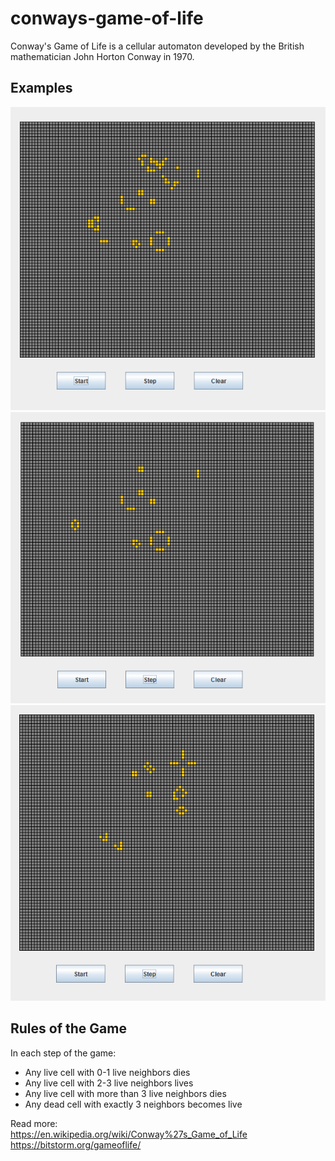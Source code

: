 # conways-game-of-life
Conway's Game of Life is a cellular automaton developed by the British mathematician John Horton Conway in 1970.   

Examples  
--------
![example 1](examples/example1.PNG)   
![example 2](examples/example2.PNG)   
![example 3](examples/example3.PNG)   

Rules of the Game    
-----
In each step of the game:   
* Any live cell with 0-1 live neighbors dies    
* Any live cell with 2-3 live neighbors lives    
* Any live cell with more than 3 live neighbors dies   
* Any dead cell with exactly 3 neighbors becomes live   

Read more:   
https://en.wikipedia.org/wiki/Conway%27s_Game_of_Life
https://bitstorm.org/gameoflife/
